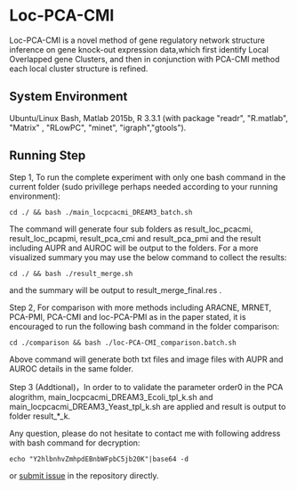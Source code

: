 # Loc-PCA-CMI

Loc-PCA-CMI is a novel method of gene regulatory network structure inference on gene knock-out expression data,which first identify Local Overlapped gene Clusters,  and then in conjunction with PCA-CMI method each local cluster structure is refined.

## System Environment
Ubuntu/Linux Bash, Matlab 2015b, R 3.3.1 (with package "readr", "R.matlab", "Matrix" , "RLowPC", "minet", "igraph","gtools").

## Running Step

Step 1,  To run the complete experiment with only one bash command in the current folder (sudo privillege perhaps needed according to your running environment):
```{bash}
cd ./ && bash ./main_locpcacmi_DREAM3_batch.sh
```

The command will generate four sub folders as result_loc_pcacmi, result_loc_pcapmi, result_pca_cmi and result_pca_pmi and the result including AUPR and AUROC will be output to the folders. For a more visualized summary you may use the below command to collect the  results:
```{bash}
cd ./ && bash ./result_merge.sh
```
and the summary will be output to result_merge_final.res .

Step 2, For comparison with more methods including ARACNE, MRNET, PCA-PMI, PCA-CMI and loc-PCA-PMI as in the paper stated,  it is encouraged to run the following bash command in the folder comparison:
```{bash}
cd ./comparison && bash ./loc-PCA-CMI_comparison.batch.sh 
```

Above command will generate both txt files and image files with AUPR and AUROC details in the same folder. 

Step 3 (Addtional)，In order to to validate the parameter order0 in the PCA alogrithm,  main_locpcacmi_DREAM3_Ecoli_tpl_k.sh and main_locpcacmi_DREAM3_Yeast_tpl_k.sh are applied and result is output to folder result_*_k.

Any question, please do not hesitate to  contact me with following address with bash command for decryption:

```{bash} 
echo "Y2hlbnhvZmhpdEBnbWFpbC5jb20K"|base64 -d
```
or [submit issue](https://github.com/chenxofhit/Loc-PCA-CMI/issues) in the repository directly.

